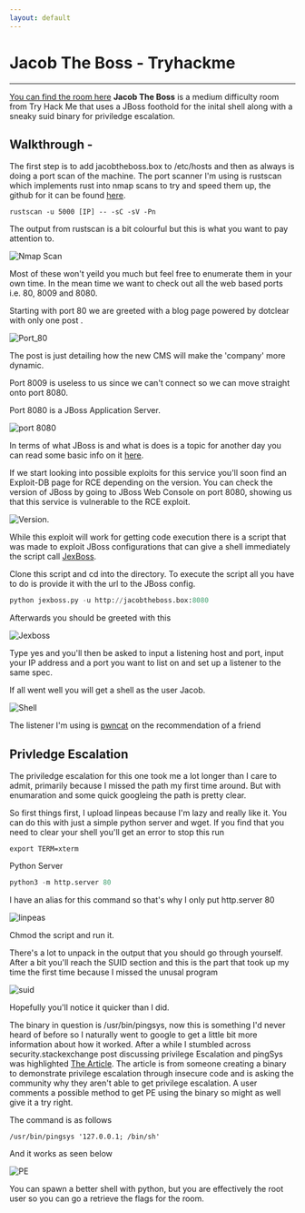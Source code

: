 ```yaml
---
layout: default
---
```


# Jacob The Boss - Tryhackme

***
[You can find the room here](https://tryhackme.com/room/jacobtheboss)
**Jacob The Boss** is a medium difficulty room from Try Hack Me that uses a JBoss foothold for the inital shell along with a sneaky suid binary for priviledge escalation.

## Walkthrough - 

The first step is to add jacobtheboss.box to /etc/hosts and then as always is doing a port scan of the machine. The port scanner I'm using is rustscan which implements rust into nmap scans to try and speed them up, the github for it can be found [here](https://github.com/RustScan/RustScan).

```
rustscan -u 5000 [IP] -- -sC -sV -Pn
```

The output from rustscan is a bit colourful but this is what you want to pay attention to.

![Nmap Scan](Nmap.png)

Most of these won't yeild you much but feel free to enumerate them in your own time. In the mean time we want to check out all the web based ports i.e. 80, 8009 and 8080.

Starting with port 80 we are greeted with a blog page powered by dotclear with only one post .

![Port_80](port_80.png)

The post is just detailing how the new CMS will make the 'company' more dynamic.

Port 8009 is useless to us since we can't connect so we can move straight onto port 8080.

Port 8080 is a JBoss Application Server.

![port 8080](port_8080.png)

In terms of what JBoss is and what is does is a topic for another day you can read some basic info on it [here](https://www.theserverside.com/definition/JBoss).

If we start looking into possible exploits for this service you'll soon find an Exploit-DB page for RCE depending on the version. You can check the version of JBoss by going to JBoss Web Console on port 8080, showing us that this service is vulnerable to the RCE exploit.

![Version](JBoss_Version.png).

While this exploit will work for getting code execution there is a script that was made to exploit JBoss configurations that can give a shell immediately the script call [JexBoss](https://github.com/joaomatosf/jexboss).

Clone this script and cd into the directory. To execute the script all you have to do is provide it with the url to the JBoss config.

```python
python jexboss.py -u http://jacobtheboss.box:8080
```

Afterwards you should be greeted with this

![Jexboss](Jexboss.png)

Type yes and you'll then be asked to input a listening host and port, input your IP address and a port you want to list on and set up a listener to the same spec.

If all went well you will get a shell as the user Jacob.

![Shell](shell.png)


The listener I'm using is [pwncat](https://pwncat.org/) on the recommendation of a friend 

## Privledge Escalation 

The priviledge escalation for this one took me a lot longer than I care to admit, primarily because I missed the path my first time around. But with enumaration and some quick googleing the path is pretty clear.

So first things first, I upload linpeas because I'm lazy and really like it.
You can do this with just a simple python server and wget. If you find that you need to clear your shell you'll get an error to stop this run 

```
export TERM=xterm

```

Python Server

```python
python3 -m http.server 80
```
I have an alias for this command so that's why I only put http.server 80 

![linpeas](linpeash.png) 

Chmod the script and run it.

There's a lot to unpack in the output that you should go through yourself. After a bit you'll reach the SUID section and this is the part that took up my time the first time because I missed the unusal program

![suid](suid.png)

Hopefully you'll notice it quicker than I did.

The binary in question is /usr/bin/pingsys, now this is something I'd never heard of before so I naturally went to google to get a little bit more information about how it worked. After a while I stumbled across security.stackexchange post discussing privilege Escalation and pingSys was highlighted [The Article](https://security.stackexchange.com/questions/196577/privilege-escalation-c-functions-setuid0-with-system-not-working-in-linux). The article is from someone creating a binary to demonstrate privilege escalation through insecure code and is asking the community why they aren't able to get privilege escalation. A user comments a possible method to get PE using the binary so might as well give it a try right.

The command is as follows
```
/usr/bin/pingsys '127.0.0.1; /bin/sh'
```

And it works as seen below

![PE](PE.png)


You can spawn a better shell with python, but you are effectively the root user so you can go a retrieve the flags for the room.